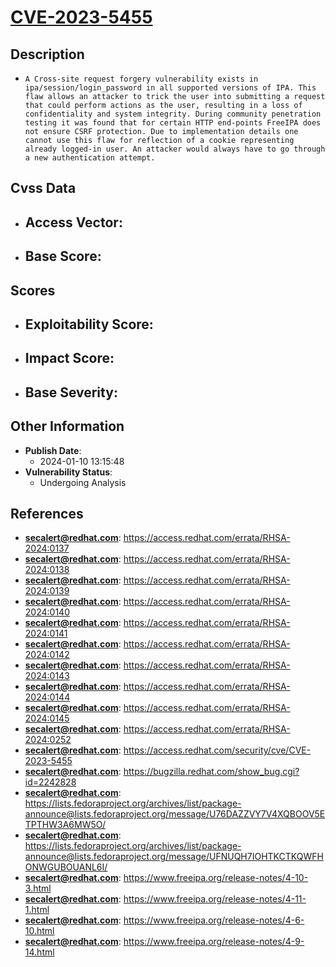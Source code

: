 
# [CVE-2023-5455](https://cve.mitre.org/cgi-bin/cvename.cgi?name=CVE-2023-5455)

## Description

- `A Cross-site request forgery vulnerability exists in ipa/session/login_password in all supported versions of IPA. This flaw allows an attacker to trick the user into submitting a request that could perform actions as the user, resulting in a loss of confidentiality and system integrity. During community penetration testing it was found that for certain HTTP end-points FreeIPA does not ensure CSRF protection. Due to implementation details one cannot use this flaw for reflection of a cookie representing already logged-in user. An attacker would always have to go through a new authentication attempt.`

## Cvss Data

- **Access Vector**:
  - 
- **Base Score**:
  - 

## Scores

- **Exploitability Score**:
  - 
- **Impact Score**:
  - 
- **Base Severity**:
  - 

## Other Information

- **Publish Date**:
  - 2024-01-10 13:15:48
- **Vulnerability Status**:
  - Undergoing Analysis

## References

- **secalert@redhat.com**: https://access.redhat.com/errata/RHSA-2024:0137
- **secalert@redhat.com**: https://access.redhat.com/errata/RHSA-2024:0138
- **secalert@redhat.com**: https://access.redhat.com/errata/RHSA-2024:0139
- **secalert@redhat.com**: https://access.redhat.com/errata/RHSA-2024:0140
- **secalert@redhat.com**: https://access.redhat.com/errata/RHSA-2024:0141
- **secalert@redhat.com**: https://access.redhat.com/errata/RHSA-2024:0142
- **secalert@redhat.com**: https://access.redhat.com/errata/RHSA-2024:0143
- **secalert@redhat.com**: https://access.redhat.com/errata/RHSA-2024:0144
- **secalert@redhat.com**: https://access.redhat.com/errata/RHSA-2024:0145
- **secalert@redhat.com**: https://access.redhat.com/errata/RHSA-2024:0252
- **secalert@redhat.com**: https://access.redhat.com/security/cve/CVE-2023-5455
- **secalert@redhat.com**: https://bugzilla.redhat.com/show_bug.cgi?id=2242828
- **secalert@redhat.com**: https://lists.fedoraproject.org/archives/list/package-announce@lists.fedoraproject.org/message/U76DAZZVY7V4XQBOOV5ETPTHW3A6MW5O/
- **secalert@redhat.com**: https://lists.fedoraproject.org/archives/list/package-announce@lists.fedoraproject.org/message/UFNUQH7IOHTKCTKQWFHONWGUBOUANL6I/
- **secalert@redhat.com**: https://www.freeipa.org/release-notes/4-10-3.html
- **secalert@redhat.com**: https://www.freeipa.org/release-notes/4-11-1.html
- **secalert@redhat.com**: https://www.freeipa.org/release-notes/4-6-10.html
- **secalert@redhat.com**: https://www.freeipa.org/release-notes/4-9-14.html
